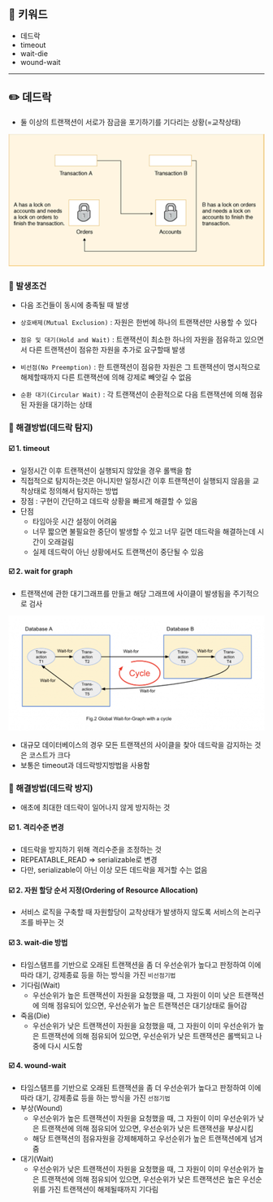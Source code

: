 ## 📓 키워드

- 데드락
- timeout
- wait-die
- wound-wait

---

## ✏️ 데드락

- 둘 이상의 트랜잭션이 서로가 잠금을 포기하기를 기다리는 상황(=교착상태)

![img.png](img.png)

### 💭 발생조건

- 다음 조건들이 동시에 충족될 때 발생

- `상호배제(Mutual Exclusion)` : 자원은 한번에 하나의 트랜잭션만 사용할 수 있다
- `점유 및 대기(Hold and Wait)` : 트랜잭션이 최소한 하나의 자원을 점유하고 있으면서 다른 트랜잭션이 점유한 자원을 추가로 요구할때 발생
- `비선점(No Preemption)` : 한 트랜잭션이 점유한 자원은 그 트랜잭션이 명시적으로 해제할때까지 다른 트랜잭션에 의해 강제로 빼앗길 수 없음
- `순환 대기(Circular Wait)` : 각 트랜잭션이 순환적으로 다음 트랜잭션에 의해 점유된 자원을 대기하는 상태

### 💭 해결방법(데드락 탐지)

#### ☑️ 1. timeout

- 일정시간 이후 트랜잭션이 실행되지 않았을 경우 롤백을 함
- 직접적으로 탐지하는것은 아니지만 일정시간 이후 트랜잭션이 실행되지 않음을 교착상태로 정의해서 탐지하는 방법
- 장점 : 구현이 간단하고 데드락 상황을 빠르게 해결할 수 있음
- 단점
  - 타임아웃 시간 설정이 어려움
  - 너무 짧으면 불필요한 중단이 발생할 수 있고 너무 길면 데드락을 해결하는데 시간이 오래걸림
  - 실제 데드락이 아닌 상황에서도 트랜잭션이 중단될 수 있음

#### ☑️ 2. wait for graph

- 트랜잭션에 관한 대기그래프를 만들고 해당 그래프에 사이클이 발생됨을 주기적으로 검사

![img_1.png](img_1.png)

- 대규모 데이터베이스의 경우 모든 트랜잭션의 사이클을 찾아 데드락을 감지하는 것은 코스트가 크다
- 보통은 timeout과 데드락방지방법을 사용함

### 💭 해결방법(데드락 방지)

- 애초에 최대한 데드락이 일어나지 않게 방지하는 것

#### ☑️ 1. 격리수준 변경

- 데드락을 방지하기 위해 격리수준을 조정하는 것
- REPEATABLE_READ => serializable로 변경
- 다만, serializable이 아닌 이상 모든 데드락을 제거할 수는 없음

#### ☑️ 2. 자원 할당 순서 지정(Ordering of Resource Allocation)

- 서비스 로직을 구축할 때 자원할당이 교착상태가 발생하지 않도록 서비스의 논리구조를 바꾸는 것

#### ☑️ 3. wait-die 방법

- 타임스탬프를 기반으로 오래된 트랜잭션을 좀 더 우선순위가 높다고 판정하여 이에 따라 대기, 강제종료 등을 하는 방식을 가진 `비선점기법`
- 기다림(Wait)
  - 우선순위가 높은 트랜잭션이 자원을 요청했을 때, 그 자원이 이미 낮은 트랜잭션에 의해 점유되어 있으면, 우선순위가 높은 트랜잭션은 대기상태로 들어감
- 죽음(Die)
  - 우선순위가 낮은 트랜잭션이 자원을 요청했을 때, 그 자원이 이미 우선순위가 높은 트랜잭션에 의해 점유되어 있으면, 우선순위가 낮은 트랜잭션은 롤백되고 나중에 다시 시도함

#### ☑️ 4. wound-wait

- 타임스탬프를 기반으로 오래된 트랜잭션을 좀 더 우선순위가 높다고 판정하여 이에 따라 대기, 강제종료 등을 하는 방식을 가진 `선점기법`
- 부상(Wound)
  - 우선순위가 높은 트랜잭션이 자원을 요청했을 때, 그 자원이 이미 우선순위가 낮은 트랜잭션에 의해 점유되어 있으면, 우선순위가 낮은 트랜잭션을 부상시킴
  - 해당 트랜잭션의 점유자원을 강제해제하고 우선순위가 높은 트랜잭션에게 넘겨줌
- 대기(Wait)
  - 우선순위가 낮은 트랜잭션이 자원을 요청했을 때, 그 자원이 이미 우선순위가 높은 트랜잭션에 의해 점유되어 있으면, 우선순위가 낮은 트랜잭션은 높은 우선순위를 가진 트랜잭션이 해제될때까지 기다림
